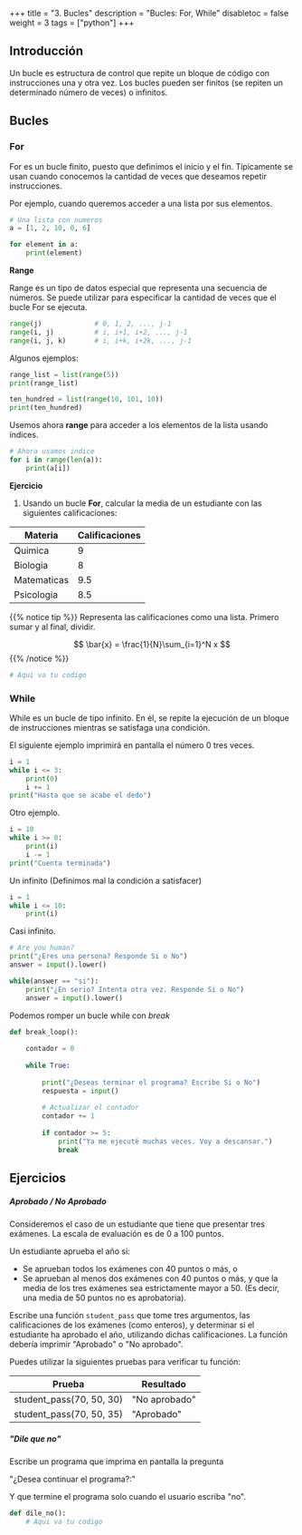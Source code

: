 +++
title = "3. Bucles"
description = "Bucles: For, While"
disabletoc = false
weight = 3
tags = ["python"]
+++

## Introducción

Un bucle es estructura de control que repite un bloque de código con
instrucciones una y otra vez. Los bucles pueden ser finitos (se repiten un
determinado número de veces) o infinitos.

## Bucles

### For

For es un bucle finito, puesto que definimos el inicio y el fin. Típicamente
se usan cuando conocemos la cantidad de veces que deseamos repetir instrucciones.

Por ejemplo, cuando queremos acceder a una lista por sus elementos.

```python
# Una lista con numeros
a = [1, 2, 10, 0, 6]

for element in a:
    print(element)
```

**Range**

Range es un tipo de datos especial que representa una secuencia de números. Se
puede utilizar para especificar la cantidad de veces que el bucle For se ejecuta.

```python
range(j)             # 0, 1, 2, ..., j-1
range(i, j)          # i, i+1, i+2, ..., j-1
range(i, j, k)       # i, i+k, i+2k, ..., j-1
```

Algunos ejemplos:

```python
range_list = list(range(5))
print(range_list)
```

```python
ten_hundred = list(range(10, 101, 10))
print(ten_hundred)
```

Usemos ahora **range** para acceder a los elementos de la lista usando índices.

```python
# Ahora usamos indice
for i in range(len(a)):
    print(a[i])
```

**Ejercicio**

1. Usando un bucle **For**, calcular la media de un estudiante con las siguientes 
calificaciones:


| Materia | Calificaciones |
| ------ | ----------- |
| Quimica | 9 |
| Biologia | 8 |
| Matematicas | 9.5 |
| Psicologia | 8.5 |


{{% notice tip %}}
Representa las calificaciones como una lista. Primero sumar y al final, dividir.

$$ \bar{x} = \frac{1}{N}\sum_{i=1}^N x $$
{{% /notice %}}


```python
# Aqui va tu codigo
```

### While

While es un bucle de tipo infinito. En él, se repite la ejecución de un bloque de 
instrucciones mientras se satisfaga una condición.

El siguiente ejemplo imprimirá en pantalla el número 0 tres veces. 

```python
i = 1
while i <= 3:
    print(0)
    i += 1
print("Hasta que se acabe el dedo")
```

Otro ejemplo.

```python
i = 10
while i >= 0:
    print(i)
    i -= 1
print("Cuenta terminada")
```

Un infinito (Definimos mal la condición a satisfacer)

```python
i = 1
while i <= 10:
    print(i)
```

Casi infinito.

```python
# Are you human?
print("¿Eres una persona? Responde Si o No")
answer = input().lower()

while(answer == "si"):
    print("¿En serio? Intenta otra vez. Responde Si o No")
    answer = input().lower()
```

Podemos romper un bucle while con _break_

```python
def break_loop():
    
    contador = 0
    
    while True:
        
        print("¿Deseas terminar el programa? Escribe Si o No")
        respuesta = input()
        
        # Actualizar el contador
        contador += 1
        
        if contador >= 5:
            print("Ya me ejecuté muchas veces. Voy a descansar.")
            break
```

## Ejercicios

##### Aprobado / No Aprobado
Consideremos el caso de un estudiante que tiene que presentar tres exámenes. 
La escala de evaluación es de 0 a 100 puntos. 

Un estudiante aprueba el año si:

- Se aprueban todos los exámenes con 40 puntos o más, o
- Se aprueban al menos dos exámenes con 40 puntos o más, y que la media de los
tres exámenes sea estrictamente mayor a 50. (Es decir, una media de 50 puntos no 
es aprobatoria).

Escribe una función `student_pass` que tome tres argumentos, las calificaciones 
de los exámenes (como enteros), y determinar si el estudiante ha aprobado el año, 
utilizando dichas calificaciones. La función debería imprimir "Aprobado" o 
"No aprobado".

Puedes utilizar la siguientes pruebas para verificar tu función:

| Prueba | Resultado |
| ------ | ----------- |
| student_pass(70, 50, 30) | "No aprobado" |
| student_pass(70, 50, 35) | "Aprobado" |


##### "Dile que no"
Escribe un programa que imprima en pantalla la pregunta

"¿Desea continuar el programa?:"

Y que termine el programa solo cuando el usuario escriba "no". 

```python
def dile_no():
    # Aqui va tu codigo
```